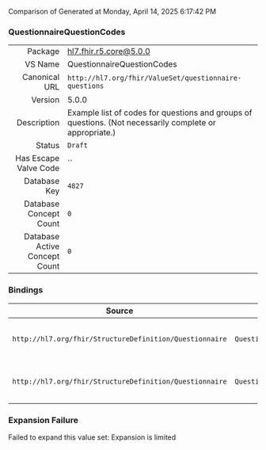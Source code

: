Comparison of 
Generated at Monday, April 14, 2025 6:17:42 PM

### QuestionnaireQuestionCodes

|      |     |
| ---: | --- |
| Package | hl7.fhir.r5.core@5.0.0 |
| VS Name | QuestionnaireQuestionCodes |
| Canonical URL | `http://hl7.org/fhir/ValueSet/questionnaire-questions` |
| Version | 5.0.0 |
| Description | Example list of codes for questions and groups of questions. (Not necessarily complete or appropriate.) |
| Status | `Draft` |
| Has Escape Valve Code | `` |
| Database Key | `4827` |
| Database Concept Count | `0` |
| Database Active Concept Count | `0` |
### Bindings

| Source | Element | Binding | Strength | Element Short |
| ------ | ------- | ------- | -------- | ------------- |
| `http://hl7.org/fhir/StructureDefinition/Questionnaire` | `Questionnaire.code` | `http://hl7.org/fhir/ValueSet/questionnaire-questions` | `Example` | Concept that represents the overall questionnaire |
| `http://hl7.org/fhir/StructureDefinition/Questionnaire` | `Questionnaire.item.code` | `http://hl7.org/fhir/ValueSet/questionnaire-questions` | `Example` | Corresponding concept for this item in a terminology |

### Expansion Failure

Failed to expand this value set: Expansion is limited
